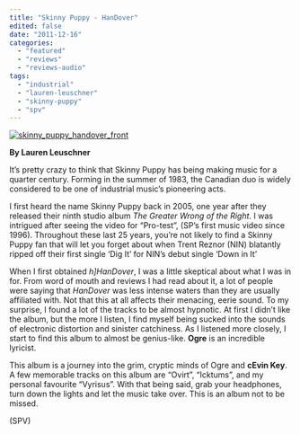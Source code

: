```yaml
---
title: "Skinny Puppy - HanDover"
edited: false
date: "2011-12-16"
categories:
  - "featured"
  - "reviews"
  - "reviews-audio"
tags:
  - "industrial"
  - "lauren-leuschner"
  - "skinny-puppy"
  - "spv"
---
```


[![](http://www.hellbound.ca/wp-content/uploads/2011/12/skinny_puppy_handover_front.jpg "skinny_puppy_handover_front")](http://www.hellbound.ca/wp-content/uploads/2011/12/skinny_puppy_handover_front.jpg)

**By Lauren Leuschner**

It’s pretty crazy to think that Skinny Puppy has being making music for a quarter century. Forming in the summer of 1983, the Canadian duo is widely considered to be one of industrial music’s pioneering acts.

I first heard the name Skinny Puppy back in 2005, one year after they released their ninth studio album _The Greater Wrong of the Right_. I was intrigued after seeing the video for “Pro-test”, (SP’s first music video since 1996). Throughout these last 25 years, you’re not likely to find a Skinny Puppy fan that will let you forget about when Trent Reznor (NIN) blatantly ripped off their first single ‘Dig It’ for NIN’s debut single ‘Down in It’

When I first obtained _h\]HanDover_, I was a little skeptical about what I was in for. From word of mouth and reviews I had read about it, a lot of people were saying that _HanDover_ was less intense waters than they are usually affiliated with. Not that this at all affects their menacing, eerie sound. To my surprise, I found a lot of the tracks to be almost hypnotic. At first I didn’t like the album, but the more I listen, I find myself being sucked into the sounds of electronic distortion and sinister catchiness. As I listened more closely, I start to find this album to almost be genius-like. **Ogre** is an incredible lyricist.

This album is a journey into the grim, cryptic minds of Ogre and **cEvin Key**. A few memorable tracks on this album are “Ovirt”, “Icktums”, and my personal favourite “Vyrisus”. With that being said, grab your headphones, turn down the lights and let the music take over. This is an album not to be missed.

(SPV)
